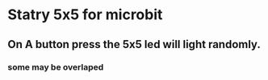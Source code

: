 # Statry 5x5 for microbit

## On A button press the 5x5 led will light randomly. 
### some may be overlaped